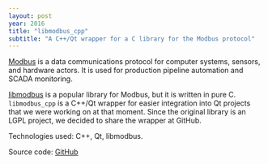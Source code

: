 ```yaml
---
layout: post
year: 2016
title: "libmodbus_cpp"
subtitle: "A C++/Qt wrapper for a C library for the Modbus protocol"
---
```


[Modbus](https://en.wikipedia.org/wiki/Modbus) is a data communications protocol for computer systems, sensors, and hardware actors. It is used for production pipeline automation and SCADA monitoring.

[libmodbus](https://github.com/stephane/libmodbus) is a popular library for Modbus, but it is written in pure C. `libmodbus_cpp` is a C++/Qt wrapper for easier integration into Qt projects that we were working on at that moment. Since the original library is an LGPL project, we decided to share the wrapper at GitHub.

Technologies used: C++, Qt, libmodbus.
 
Source code: [GitHub](https://github.com/binary-machinery/libmodbus_cpp)